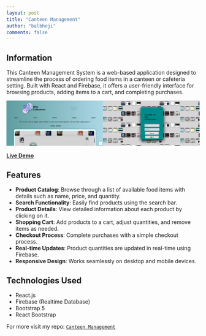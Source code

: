 ```yaml
---
layout: post
title: "Canteen Management"
author: "balbheji"
comments: false
---
```


## Information

This Canteen Management System is a web-based application designed to streamline the process of ordering food items in a canteen or cafeteria setting. Built with React and Firebase, it offers a user-friendly interface for browsing products, adding items to a cart, and completing purchases.

<img src="./Images/project-1.png" width="50%"><img src="./Images/project-2.png" width="50%">

**[Live Demo](https://sauravrwt.github.io/Canteen-Management/)**

## Features

- **Product Catalog**: Browse through a list of available food items with details such as name, price, and quantity.
- **Search Functionality**: Easily find products using the search bar.
- **Product Details**: View detailed information about each product by clicking on it.
- **Shopping Cart**: Add products to a cart, adjust quantities, and remove items as needed.
- **Checkout Process**: Complete purchases with a simple checkout process.
- **Real-time Updates**: Product quantities are updated in real-time using Firebase.
- **Responsive Design**: Works seamlessly on desktop and mobile devices.

## Technologies Used

- React.js
- Firebase (Realtime Database)
- Bootstrap 5
- React Bootstrap

For more visit my repo: [`Canteen Management`](https://github.com/SauRavRwT/Canteen-Management)
